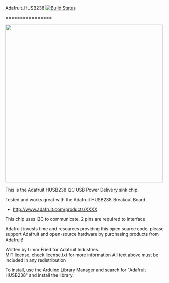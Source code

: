 Adafruit_HUSB238 [![Build Status](https://github.com/adafruit/Adafruit_HUSB238/workflows/Arduino%20Library%20CI/badge.svg)](https://github.com/adafruit/Adafruit_HUSB238/actions)

================

<a href="https://www.adafruit.com/product/4558"><img src="assets/board.jpg?raw=true" width="500px"></a>

This is the Adafruit HUSB238 I2C USB Power Delivery sink chip.

Tested and works great with the Adafruit HUSB238 Breakout Board 
* http://www.adafruit.com/products/XXXX

This chip uses I2C to communicate, 2 pins are required to interface

Adafruit invests time and resources providing this open source code, please support Adafruit and open-source hardware by purchasing products from Adafruit!

Written by Limor Fried for Adafruit Industries.  
MIT license, check license.txt for more information
All text above must be included in any redistribution

To install, use the Arduino Library Manager and search for "Adafruit HUSB238" and install the library.
